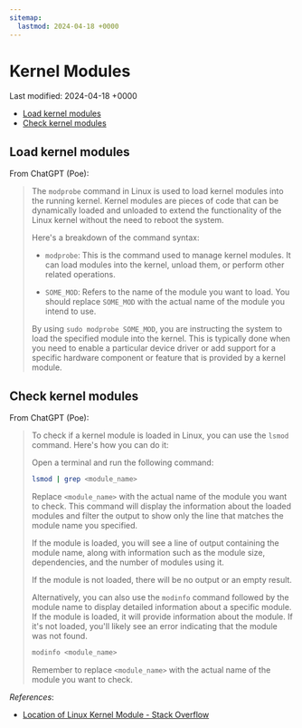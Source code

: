 ```yaml
---
sitemap:
  lastmod: 2024-04-18 +0000
---
```


# Kernel Modules

Last modified: 2024-04-18 +0000

- [Load kernel modules](#load-kernel-modules)
- [Check kernel modules](#check-kernel-modules)

## Load kernel modules

From ChatGPT (Poe):

> The `modprobe` command in Linux is used to load kernel modules into the running kernel. Kernel modules are pieces of code that can be dynamically loaded and unloaded to extend the functionality of the Linux kernel without the need to reboot the system.
>
> Here's a breakdown of the command syntax:
>
> - `modprobe`: This is the command used to manage kernel modules. It can load modules into the kernel, unload them, or perform other related operations.
>
> - `SOME_MOD`: Refers to the name of the module you want to load. You should replace `SOME_MOD` with the actual name of the module you intend to use.
>
> By using `sudo modprobe SOME_MOD`, you are instructing the system to load the specified module into the kernel. This is typically done when you need to enable a particular device driver or add support for a specific hardware component or feature that is provided by a kernel module.

## Check kernel modules

From ChatGPT (Poe):

> To check if a kernel module is loaded in Linux, you can use the `lsmod` command. Here's how you can do it:
>
> Open a terminal and run the following command:
>
> ```bash
> lsmod | grep <module_name>
> ```
>
> Replace `<module_name>` with the actual name of the module you want to check. This command will display the information about the loaded modules and filter the output to show only the line that matches the module name you specified.
>
> If the module is loaded, you will see a line of output containing the module name, along with information such as the module size, dependencies, and the number of modules using it.
>
> If the module is not loaded, there will be no output or an empty result.
>
> Alternatively, you can also use the `modinfo` command followed by the module name to display detailed information about a specific module. If the module is loaded, it will provide information about the module. If it's not loaded, you'll likely see an error indicating that the module was not found.
>
> ```bash
> modinfo <module_name>
> ```
>
> Remember to replace `<module_name>` with the actual name of the module you want to check.

*References*:

- [Location of Linux Kernel Module - Stack Overflow](https://stackoverflow.com/questions/4654990/location-of-linux-kernel-module)
